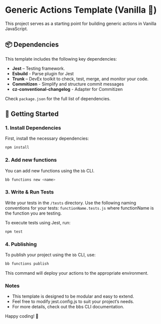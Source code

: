# Generic Actions Template (Vanilla 🍦)

This project serves as a starting point for building generic actions in Vanilla JavaScript.

## 📦 Dependencies

This template includes the following key dependencies:

- **Jest** – Testing framework.
- **Esbuild** - Parse plugin for Jest
- **Trunk** – DevEx toolkit to check, test, merge, and monitor your code.
- **Commitizen** - Simplify and structure commit messages
- **cz-conventional-changelog** - Adapter for Commitizen

Check `package.json` for the full list of dependencies.

## 🚀 Getting Started

### 1. Install Dependencies

First, install the necessary dependencies:

```sh
npm install
```

### 2. Add new functions

You can add new functions using the `bb` CLI.

```sh
bb functions new <name>
```

### 3. Write & Run Tests

Write your tests in the `/tests` directory. Use the following naming conventions for your tests:
`functionName.tests.js` where functionName is the function you are testing.

To execute tests using Jest, run:

```sh
npm test
```

### 4. Publishing

To publish your project using the `bb` CLI, use:

```sh
bb functions publish
```

This command will deploy your actions to the appropriate environment.

### Notes

- This template is designed to be modular and easy to extend.
- Feel free to modify jest.config.js to suit your project’s needs.
- For more details, check out the bbs CLI documentation.

Happy coding! 🚀
